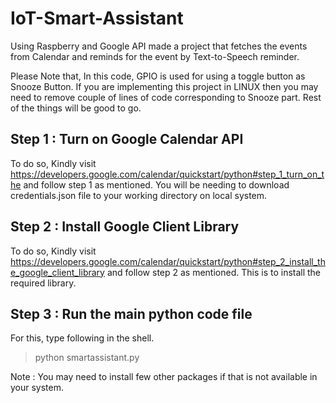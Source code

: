 # IoT-Smart-Assistant
Using Raspberry and Google API made a project that fetches the events from Calendar and reminds for the event by Text-to-Speech reminder. 

Please Note that, In this code, GPIO is used for using a toggle button as Snooze Button. If you are implementing this project in LINUX then you may need to remove couple of lines of code corresponding to Snooze part. Rest of the things will be good to go.

## Step 1 : Turn on Google Calendar API

To do so, Kindly visit https://developers.google.com/calendar/quickstart/python#step_1_turn_on_the and follow step 1 as mentioned. You will be needing to download credentials.json file to your working directory on local system. 

## Step 2 : Install Google Client Library

To do so, Kindly visit https://developers.google.com/calendar/quickstart/python#step_2_install_the_google_client_library and follow step 2 as mentioned. This is to install the required library.  

## Step 3 : Run the main python code file

For this, type following in the shell.
>python smartassistant.py


Note : You may need to install few other packages if that is not available in your system.

